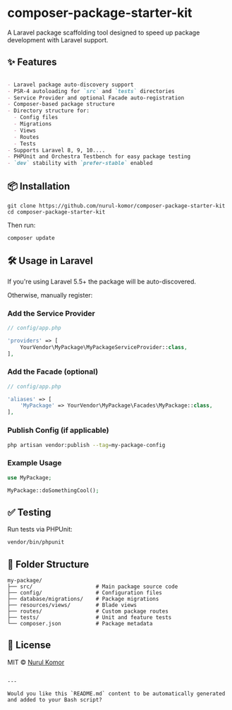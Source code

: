 
# composer-package-starter-kit

A Laravel package scaffolding tool designed to speed up package development with Laravel support.

## ✨ Features
```markdown

- Laravel package auto-discovery support
- PSR-4 autoloading for `src` and `tests` directories
- Service Provider and optional Facade auto-registration
- Composer-based package structure
- Directory structure for:
  - Config files
  - Migrations
  - Views
  - Routes
  - Tests
- Supports Laravel 8, 9, 10....
- PHPUnit and Orchestra Testbench for easy package testing
- `dev` stability with `prefer-stable` enabled
```
## 📦 Installation

```
git clone https://github.com/nurul-komor/composer-package-starter-kit
cd composer-package-starter-kit
```

Then run:

```bash
composer update
```

## 🛠 Usage in Laravel

If you're using Laravel 5.5+ the package will be auto-discovered.

Otherwise, manually register:

### Add the Service Provider

```php
// config/app.php

'providers' => [
    YourVendor\MyPackage\MyPackageServiceProvider::class,
],
```

### Add the Facade (optional)

```php
// config/app.php

'aliases' => [
    'MyPackage' => YourVendor\MyPackage\Facades\MyPackage::class,
],
```

### Publish Config (if applicable)

```bash
php artisan vendor:publish --tag=my-package-config
```

### Example Usage

```php
use MyPackage;

MyPackage::doSomethingCool();
```

## ✅ Testing

Run tests via PHPUnit:

```bash
vendor/bin/phpunit
```

## 🧱 Folder Structure

```
my-package/
├── src/                    # Main package source code
├── config/                 # Configuration files
├── database/migrations/    # Package migrations
├── resources/views/        # Blade views
├── routes/                 # Custom package routes
├── tests/                  # Unit and feature tests
└── composer.json           # Package metadata
```

## 📄 License

MIT © [Nurul Komor](https://nurulkomor.vercel.app/)
```

---

Would you like this `README.md` content to be automatically generated and added to your Bash script?
